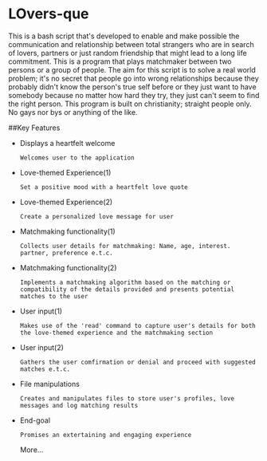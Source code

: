 # LOvers-que
This is a bash script that's developed to enable and make possible the communication and relationship between total strangers who are in search of lovers, partners or just random friendship that might lead to a long life commitment. This is a program that plays matchmaker between two persons or a group of people. The aim for this script is to solve a real world problem; it's no secret that people go into wrong relationships because they probably didn't know the person's true self before or they just want to have somebody because no matter how hard they try, they just can't seem to find the right person. This program is built on christianity; straight people only. No gays nor bys or anything of the like.

##Key Features
+ Displays a heartfelt welcome
  ```
  Welcomes user to the application
  ```

+ Love-themed Experience(1)
  ```
  Set a positive mood with a heartfelt love quote
  ```

+ Love-themed Experience(2)
  ```
  Create a personalized love message for user
  ```

+ Matchmaking functionality(1)
  ```
  Collects user details for matchmaking: Name, age, interest. partner, preference e.t.c.
  ```
  
+ Matchmaking functionality(2)
  ```
  Implements a matchmaking algorithm based on the matching or compatibility of the details provided and presents potential matches to the user
  ```

+ User input(1)
  ```
  Makes use of the 'read' command to capture user's details for both the love-themed experience and the matchmaking section
  ```

+ User input(2)
  ```
  Gathers the user comfirmation or denial and proceed with suggested matches e.t.c.
  ```

+ File manipulations
  ```
  Creates and manipulates files to store user's profiles, love messages and log matching results
  ```

+ End-goal
  ```
  Promises an extertaining and engaging experience
  ```
  More...
  
